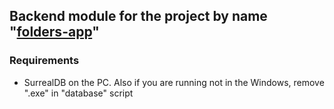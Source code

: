 ## Backend module for the project by name "[folders-app](https://github.com/ksixen/folders-app)"

### Requirements
- SurrealDB on the PC. Also if you are running not in the Windows, remove ".exe" in "database" script 

